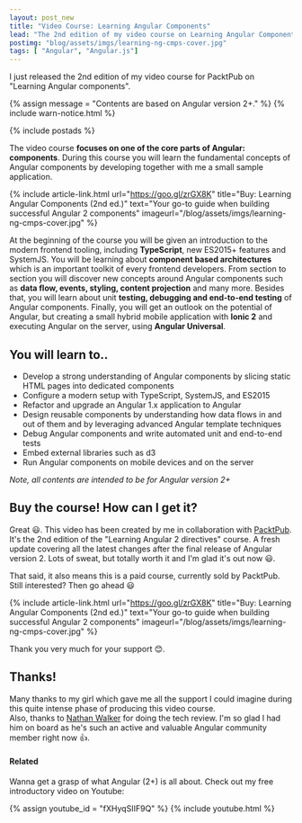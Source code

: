 ```yaml
---
layout: post_new
title: "Video Course: Learning Angular Components"
lead: "The 2nd edition of my video course on Learning Angular Components"
postimg: "blog/assets/imgs/learning-ng-cmps-cover.jpg"
tags: [ "Angular", "Angular.js"]
---
```


<div class="article-intro">
  I just released the 2nd edition of my video course for PacktPub on "Learning Angular components".
</div>

{% assign message = "Contents are based on Angular version 2+." %}
{% include warn-notice.html %}

{% include postads %}

The video course **focuses on one of the core parts of Angular: components**. During this course you will learn the fundamental concepts of Angular components by developing together with me a small sample application.

{% include article-link.html
	url="https://goo.gl/zrGX8K"
    title="Buy: Learning Angular Components (2nd ed.)"
	text="Your go-to guide when building successful Angular 2 components"
    imageurl="/blog/assets/imgs/learning-ng-cmps-cover.jpg"
%}

At the beginning of the course you will be given an introduction to the modern frontend tooling, including **TypeScript**, new ES2015+ features and SystemJS. You will be learning about **component based architectures** which is an important toolkit of every frontend developers. From section to section you will discover new concepts around Angular components such as **data flow, events, styling, content projection** and many more. Besides that, you will learn about unit **testing, debugging and end-to-end testing** of Angular components. Finally, you will get an outlook on the potential of Angular, but creating a small hybrid mobile application with **Ionic 2** and executing Angular on the server, using **Angular Universal**.

## You will learn to..

- Develop a strong understanding of Angular components by slicing static HTML pages into dedicated components
- Configure a modern setup with TypeScript, SystemJS, and ES2015
- Refactor and upgrade an Angular 1.x application to Angular
- Design reusable components by understanding how data flows in and out of them and by leveraging advanced Angular template techniques
- Debug Angular components and write automated unit and end-to-end tests
- Embed external libraries such as d3 
- Run Angular components on mobile devices and on the server

_Note, all contents are intended to be for Angular version 2+_

## Buy the course! How can I get it?

Great :smiley:. This video has been created by me in collaboration with [PacktPub](https://www.packtpub.com/). It's the 2nd edition of the "Learning Angular 2 directives" course. A fresh update covering all the latest changes after the final release of Angular version 2. Lots of sweat, but totally worth it and I'm glad it's out now :smiley:.

That said, it also means this is a paid course, currently sold by PacktPub. Still interested? Then go ahead :smiley:

{% include article-link.html
	url="https://goo.gl/zrGX8K"
    title="Buy: Learning Angular Components (2nd ed.)"
	text="Your go-to guide when building successful Angular 2 components"
    imageurl="/blog/assets/imgs/learning-ng-cmps-cover.jpg"
%}

Thank you very much for your support :blush:.

## Thanks!

Many thanks to my girl which gave me all the support I could imagine during this quite intense phase of producing this video course.  
Also, thanks to [Nathan Walker](https://twitter.com/wwwalkerrun) for doing the tech review. I'm so glad I had him on board as he's such an active and valuable Angular community member right now :+1:.

#### Related

Wanna get a grasp of what Angular (2+) is all about. Check out my free introductory video on Youtube:

{% assign youtube_id = "fXHyqSIIF9Q" %}
{% include youtube.html %}

